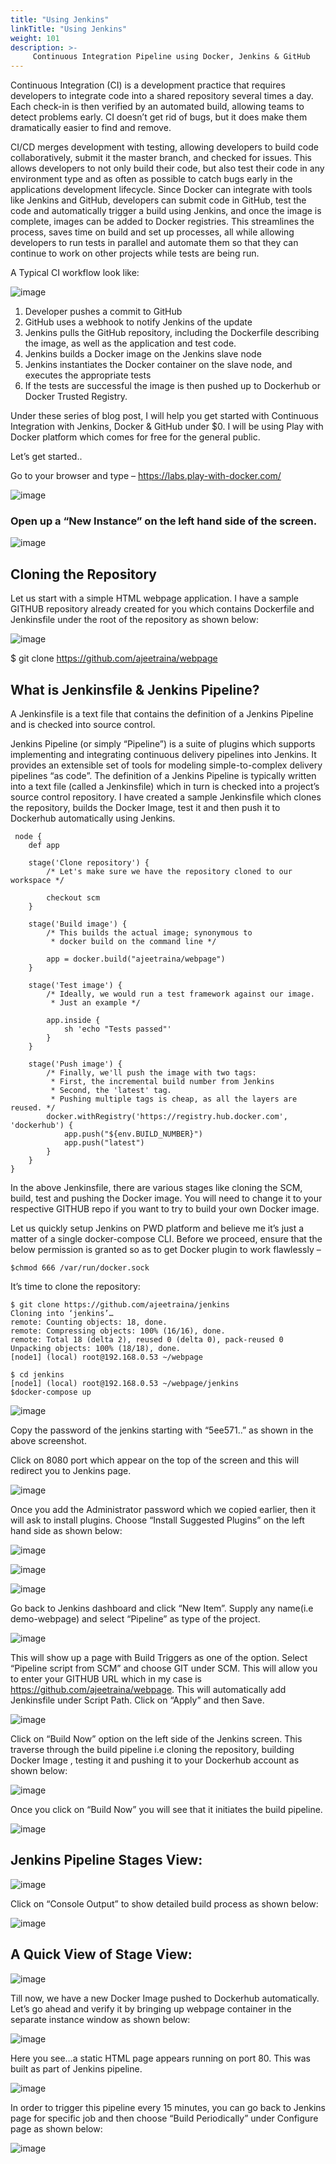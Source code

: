 ```yaml
---
title: "Using Jenkins"
linkTitle: "Using Jenkins"
weight: 101
description: >-
     Continuous Integration Pipeline using Docker, Jenkins & GitHub 
---
```



Continuous Integration (CI) is a development practice that requires developers to integrate code into a shared repository several times a day. Each check-in is then verified by an automated build, allowing teams to detect problems early. CI doesn’t get rid of bugs, but it does make them dramatically easier to find and remove.

CI/CD merges development with testing, allowing developers to build code collaboratively, submit it the master branch, and checked for issues. This allows developers to not only build their code, but also test their code in any environment type and as often as possible to catch bugs early in the applications development lifecycle. Since Docker can integrate with tools like Jenkins and GitHub, developers can submit code in GitHub, test the code and automatically trigger a build using Jenkins, and once the image is complete, images can be added to Docker registries. This streamlines the process, saves time on build and set up processes, all while allowing developers to run tests in parallel and automate them so that they can continue to work on other projects while tests are being run.

A Typical CI workflow look like:

![image](https://user-images.githubusercontent.com/313480/141933310-8b0f778c-7f95-4484-aa55-b89a4edf2110.png)




1. Developer pushes a commit to GitHub
2. GitHub uses a webhook to notify Jenkins of the update
3. Jenkins pulls the GitHub repository, including the Dockerfile describing the image, as well as the application and test code.
4. Jenkins builds a Docker image on the Jenkins slave node
5. Jenkins instantiates the Docker container on the slave node, and executes the appropriate tests
6. If the tests are successful the image is then pushed up to Dockerhub or Docker Trusted Registry.

Under these series of blog post, I will help you get started with Continuous Integration with Jenkins, Docker & GitHub under $0. I will be using Play with Docker platform which comes for free for the general public.

Let’s get started..

Go to your browser and type –  https://labs.play-with-docker.com/

![image](https://user-images.githubusercontent.com/313480/141933373-31bcc826-5031-4326-83c8-43c0ee6d10d1.png)


 

### Open up a “New Instance” on the left hand side of the screen.

![image](https://user-images.githubusercontent.com/313480/141933397-34930488-3a5c-46fc-82f6-85e261171317.png)

 



 

## Cloning the Repository

Let us start with a simple HTML webpage application. I have a sample GITHUB repository already created for you which contains Dockerfile and Jenkinsfile under the root of the repository as shown below:

![image](https://user-images.githubusercontent.com/313480/141933429-2159bdf2-64c3-43c1-ac63-1d36b2782064.png)


 

 

$ git clone https://github.com/ajeetraina/webpage

 

## What is Jenkinsfile & Jenkins Pipeline?

A Jenkinsfile is a text file that contains the definition of a Jenkins Pipeline and is checked into source control.

Jenkins Pipeline (or simply “Pipeline”) is a suite of plugins which supports implementing and integrating continuous delivery pipelines into Jenkins. It provides an extensible set of tools for modeling simple-to-complex delivery pipelines “as code”. The definition of a Jenkins Pipeline is typically written into a text file (called a Jenkinsfile) which in turn is checked into a project’s source control repository.
I have created a sample Jenkinsfile which clones the repository, builds the Docker Image, test it and then push it to Dockerhub automatically using Jenkins.

```
 node {
    def app

    stage('Clone repository') {
        /* Let's make sure we have the repository cloned to our workspace */

        checkout scm
    }

    stage('Build image') {
        /* This builds the actual image; synonymous to
         * docker build on the command line */

        app = docker.build("ajeetraina/webpage")
    }

    stage('Test image') {
        /* Ideally, we would run a test framework against our image.
         * Just an example */

        app.inside {
            sh 'echo "Tests passed"'
        }
    }

    stage('Push image') {
        /* Finally, we'll push the image with two tags:
         * First, the incremental build number from Jenkins
         * Second, the 'latest' tag.
         * Pushing multiple tags is cheap, as all the layers are reused. */
        docker.withRegistry('https://registry.hub.docker.com', 'dockerhub') {
            app.push("${env.BUILD_NUMBER}")
            app.push("latest")
        }
    }
}
```

In the above Jenkinsfile, there are various stages like cloning the SCM, build, test and pushing the Docker image. You will need to change it to your respective GITHUB repo if you want to try to build your own Docker image.

Let us quickly setup Jenkins on PWD platform and believe me it’s just a matter of a single docker-compose CLI. Before we proceed, ensure that the below permission is granted so as to get Docker plugin to work flawlessly –

```
$chmod 666 /var/run/docker.sock
```

It’s time to clone the repository:

```
$ git clone https://github.com/ajeetraina/jenkins
Cloning into ‘jenkins’…
remote: Counting objects: 18, done.
remote: Compressing objects: 100% (16/16), done.
remote: Total 18 (delta 2), reused 0 (delta 0), pack-reused 0
Unpacking objects: 100% (18/18), done.
[node1] (local) root@192.168.0.53 ~/webpage
```

```
$ cd jenkins
[node1] (local) root@192.168.0.53 ~/webpage/jenkins
$docker-compose up
```
![image](https://user-images.githubusercontent.com/313480/141933566-d3b4718d-504c-4c1a-8a5e-efb4c4771275.png)


Copy the password of the jenkins starting with “5ee571..” as shown in the above screenshot.

Click on 8080 port which appear on the top of the screen and this will redirect you to Jenkins page.

![image](https://user-images.githubusercontent.com/313480/141933585-c833f471-cc8c-49b8-a31c-319df4f33fa9.png)


Once you add the Administrator password which we copied earlier, then it will ask to install plugins. Choose “Install Suggested Plugins” on the left hand side as shown below:


![image](https://user-images.githubusercontent.com/313480/141933610-89ef6113-5a9c-43c4-b8a7-7979262e3b6c.png)

![image](https://user-images.githubusercontent.com/313480/141933656-9d21a947-d344-47be-ab46-3623aff7cd40.png)


![image](https://user-images.githubusercontent.com/313480/141933676-15894c43-101d-4362-912b-a47f81bd6017.png)



Go back to Jenkins dashboard and click “New Item”. Supply any name(i.e demo-webpage) and select “Pipeline” as type of the project.

![image](https://user-images.githubusercontent.com/313480/141933696-00061ee6-d925-40fe-8447-7d1f86618b20.png)


This will show up a page with Build Triggers as one of the option. Select “Pipeline script from SCM” and choose GIT under SCM. This will allow you to enter your GITHUB URL which in my case is https://github.com/ajeetraina/webpage. This will automatically add Jenkinsfile under Script Path. Click on “Apply” and then Save.

![image](https://user-images.githubusercontent.com/313480/141933718-5458c69d-ff85-4055-b2c2-1020af8e19af.png)


Click on “Build Now” option on the left side of the Jenkins screen. This traverse through the build pipeline i.e cloning the repository, building Docker Image , testing it and pushing it to your Dockerhub account as shown below:

![image](https://user-images.githubusercontent.com/313480/141933736-505e0093-e936-4468-aec2-9be41721f43b.png)
 



 

 

 

Once you click on “Build Now” you will see that it initiates the build pipeline.


![image](https://user-images.githubusercontent.com/313480/141933757-e688604d-0e82-4497-a263-2603853a6a0b.png)

 

## Jenkins Pipeline Stages View:


![image](https://user-images.githubusercontent.com/313480/141933776-2bb08e2b-d1de-4679-9f55-f6c26c2b022d.png)

 

Click on “Console Output” to show detailed build process as shown below:


![image](https://user-images.githubusercontent.com/313480/141933789-a60169f1-0e26-4aca-8284-2353f2be64d1.png)

 

## A Quick View of Stage View:

 
![image](https://user-images.githubusercontent.com/313480/141933807-d1c53cd5-bec3-41e5-8b66-d916134fd00c.png)



 

Till now, we have a new Docker Image pushed to Dockerhub automatically. Let’s go ahead and verify it by bringing up webpage container in the separate instance window as shown below:

 
![image](https://user-images.githubusercontent.com/313480/141933827-ee10fd1e-c391-47b6-87f8-88529ffc5886.png)



 

Here you see…a static HTML page appears running on port 80. This was built as part of Jenkins pipeline.


![image](https://user-images.githubusercontent.com/313480/141933845-162efd23-ce38-4ac9-bbe8-e9d9c6d4c178.png)

In order to trigger this pipeline every 15 minutes, you can go back to Jenkins page for specific job and then choose “Build Periodically” under Configure page as shown below:

![image](https://user-images.githubusercontent.com/313480/141933874-8192f705-5d89-4b2a-977f-eb199ff08582.png)
